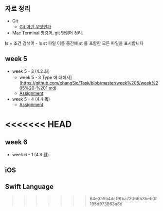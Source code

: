 ## 자료 정리
* Git
	* [Git 이란 무엇인가](https://wodonggun.github.io/wodonggun.github.io/study/Git-%EC%9D%B4%EB%9E%80.html)
* Mac Terminal 명령어, git 명령어 정리.

ls = 조건 검색어 - ls st 파일 이름 중간에 st 를 포함한 모든 파일을 표시합니다

## week 5
* week 5 - 3 (4.2 화)
  * week 5 - 3 Type 에 대해서](https://github.com/changSic/Task/blob/master/week%205/week%205%20-%201.md)
  * [Assignment]()
* week 5 - 4 (4.4 목)
  * [Assignment]()

<<<<<<< HEAD
=======
## week 6
* week 6 - 1 (4.8 월)



## iOS

## Swift Language

>>>>>>> 64e3a9b4dcf9fba73066b3beb0f195d973863a8d
